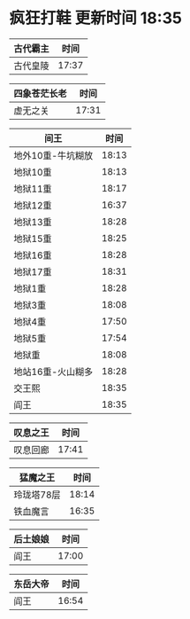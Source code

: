 # 疯狂打鞋 更新时间 18:35

| 古代霸主   | 时间    |
|--------|-------|
| 古代皇陵 | 17:37 |

| 四象苍茫长老   | 时间    |
|--------|-------|
| 虚无之关 | 17:31 |

| 间王   | 时间    |
|--------|-------|
| 地外10重-牛坑糊放 | 18:13 |
| 地狱10重 | 18:13 |
| 地狱11重 | 18:17 |
| 地狱12重 | 16:37 |
| 地狱13重 | 18:28 |
| 地狱15重 | 18:25 |
| 地狱16重 | 18:28 |
| 地狱17重 | 18:31 |
| 地狱1重 | 18:28 |
| 地狱3重 | 18:08 |
| 地狱4重 | 17:50 |
| 地狱5重 | 17:54 |
| 地狱重 | 18:08 |
| 地站16重-火山糊多 | 18:28 |
| 交王熙 | 18:35 |
| 阎王 | 18:35 |

| 叹息之王   | 时间    |
|--------|-------|
| 叹息回廊 | 17:41 |

| 猛魔之王   | 时间    |
|--------|-------|
| 玲珑塔78层 | 18:14 |
| 铁血魔言 | 16:35 |

| 后土娘娘   | 时间    |
|--------|-------|
| 阎王 | 17:00 |

| 东岳大帝   | 时间    |
|--------|-------|
| 阎王 | 16:54 |